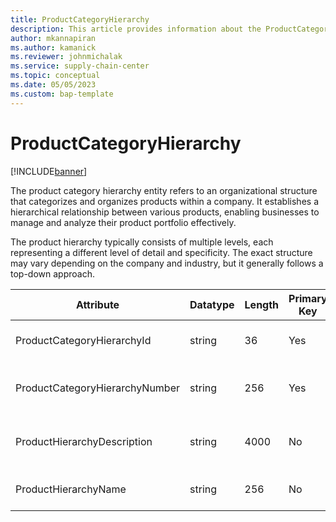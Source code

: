 ```yaml
---
title: ProductCategoryHierarchy
description: This article provides information about the ProductCategoryHierarchy entity.
author: mkannapiran
ms.author: kamanick
ms.reviewer: johnmichalak
ms.service: supply-chain-center
ms.topic: conceptual
ms.date: 05/05/2023
ms.custom: bap-template
---
```


# **ProductCategoryHierarchy**

[!INCLUDE[banner](../../includes/banner.md)]

The product category hierarchy entity refers to an organizational structure that categorizes and organizes products within a company. It establishes a hierarchical relationship between various products, enabling businesses to manage and analyze their product portfolio effectively.

The product hierarchy typically consists of multiple levels, each representing a different level of detail and specificity. The exact structure may vary depending on the company and industry, but it generally follows a top-down approach.


|	Attribute	|	Datatype	|	Length	|	Primary Key	|	Description	|
|---------------|--------|------|----------|-----------|
|	ProductCategoryHierarchyId	|	string	|	36	|	Yes	|	Product category hierarchy Id	|
|	ProductCategoryHierarchyNumber	|	string	|	256	|	Yes	|	Product category hierarchy number	|
|	ProductHierarchyDescription	|	string	|	4000	|	No	|	Description of the product hierarchy	|
|	ProductHierarchyName	|	string	|	256	|	No	|	Name of the product hierarchy	|

